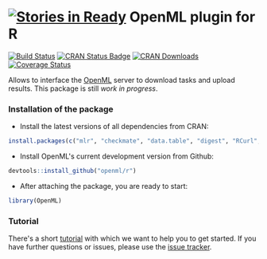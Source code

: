 [![Stories in Ready](https://badge.waffle.io/openml/r.png?label=ready&title=Ready)](https://waffle.io/openml/r)
OpenML plugin for R
===================

[![Build Status](https://travis-ci.org/openml/r.svg)](https://travis-ci.org/openml/r)
[![CRAN Status Badge](http://www.r-pkg.org/badges/version/OpenML)](http://cran.r-project.org/web/packages/OpenML)
[![CRAN Downloads](http://cranlogs.r-pkg.org/badges/OpenML)](http://cran.rstudio.com/web/packages/OpenML/index.html)
[![Coverage Status](https://coveralls.io/repos/openml/r/badge.svg?branch=master&service=github)](https://coveralls.io/github/openml/r?branch=master)

Allows to interface the [OpenML](http://www.openml.org/frontend/page/home) server to download tasks and upload results. This package is still *work in progress*.

### Installation of the package
* Install the latest versions of all dependencies from CRAN:
```r
install.packages(c("mlr", "checkmate", "data.table", "digest", "RCurl", "stringi", "XML", "RWeka", "devtools"))
```
* Install OpenML's current development version from Github:
```r
devtools::install_github("openml/r")
```
* After attaching the package, you are ready to start:
```r
library(OpenML)
```

### Tutorial
There's a short [tutorial](https://github.com/openml/r/blob/master/doc/knitted/1-Introduction.md) with which we want to help you to get started. If you have further questions or issues, please use the [issue tracker](https://github.com/openml/r/issues).

